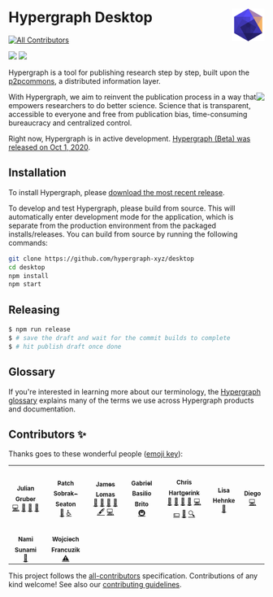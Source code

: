 # Hypergraph Desktop <img src="https://raw.githubusercontent.com/hypergraph-xyz/design/main/hypergraph-logomark-1024-square.png" align="right" height="64" />

<!-- ALL-CONTRIBUTORS-BADGE:START - Do not remove or modify this section -->

[![All Contributors](https://img.shields.io/badge/all_contributors-9-orange.svg?style=flat-square)](#contributors-)

<!-- ALL-CONTRIBUTORS-BADGE:END -->

![](https://img.shields.io/github/downloads/hypergraph-xyz/desktop/total?color=01A38A&style=flat-square)
![](https://img.shields.io/github/downloads/hypergraph-xyz/desktop/latest/total?color=%23574cfa&style=flat-square)

Hypergraph is a tool for publishing research step by step, built upon the [p2pcommons](https://p2pcommons.com), a distributed information layer.

<img src="/docs/screenshots/screenshot-content.png" align="right" height="300" />

With Hypergraph, we aim to reinvent the publication process in a way that empowers researchers to do better science. Science that is transparent, accessible to everyone and free from publication bias, time-consuming bureaucracy and centralized control.

Right now, Hypergraph is in active development. [Hypergraph (Beta) was released on Oct 1, 2020](https://blog.libscie.org/introducing-hypergraph-beta/).

## Installation

To install Hypergraph, please [download the most recent release](https://github.com/hypergraph-xyz/desktop/releases).

To develop and test Hypergraph, please build from source. This will automatically enter development mode for the application, which is separate from the production environment from the packaged installs/releases. You can build from source by running the following commands:

```bash
git clone https://github.com/hypergraph-xyz/desktop
cd desktop
npm install
npm start
```

## Releasing

```bash
$ npm run release
$ # save the draft and wait for the commit builds to complete
$ # hit publish draft once done
```

## Glossary

If you're interested in learning more about our terminology, the [Hypergraph glossary](https://www.notion.so/Glossary-d4bdf18fb4624c049c7a2663559ef5ad) explains many of the terms we use across Hypergraph products and documentation.

## Contributors ✨

Thanks goes to these wonderful people ([emoji key](https://allcontributors.org/docs/en/emoji-key)):

<!-- ALL-CONTRIBUTORS-LIST:START - Do not remove or modify this section -->
<!-- prettier-ignore-start -->
<!-- markdownlint-disable -->
<table>
  <tr>
    <td align="center"><a href="http://twitter.com/juliangruber/"><img src="https://avatars2.githubusercontent.com/u/10247?v=4?s=100" width="100px;" alt=""/><br /><sub><b>Julian Gruber</b></sub></a><br /><a href="https://github.com/hypergraph-xyz/desktop/commits?author=juliangruber" title="Code">💻</a> <a href="https://github.com/hypergraph-xyz/desktop/commits?author=juliangruber" title="Documentation">📖</a> <a href="#ideas-juliangruber" title="Ideas, Planning, & Feedback">🤔</a> <a href="#maintenance-juliangruber" title="Maintenance">🚧</a></td>
    <td align="center"><a href="http://sobrakseaton.com"><img src="https://avatars3.githubusercontent.com/u/28573875?v=4?s=100" width="100px;" alt=""/><br /><sub><b>Patch Sobrak-Seaton</b></sub></a><br /><a href="#design-psobrakseaton" title="Design">🎨</a> <a href="#a11y-psobrakseaton" title="Accessibility">️️️️♿️</a></td>
    <td align="center"><a href="https://github.com/jameslibscie"><img src="https://avatars2.githubusercontent.com/u/59870484?v=4?s=100" width="100px;" alt=""/><br /><sub><b>James Lomas</b></sub></a><br /><a href="#projectManagement-jameslibscie" title="Project Management">📆</a> <a href="#ideas-jameslibscie" title="Ideas, Planning, & Feedback">🤔</a> <a href="https://github.com/hypergraph-xyz/desktop/issues?q=author%3Ajameslibscie" title="Bug reports">🐛</a> <a href="#userTesting-jameslibscie" title="User Testing">📓</a> <a href="#content-jameslibscie" title="Content">🖋</a> <a href="https://github.com/hypergraph-xyz/desktop/commits?author=jameslibscie" title="Code">💻</a></td>
    <td align="center"><a href="https://www.linkedin.com/in/gabriel-basilio-brito"><img src="https://avatars1.githubusercontent.com/u/8752823?v=4?s=100" width="100px;" alt=""/><br /><sub><b>Gabriel Basilio Brito</b></sub></a><br /><a href="#infra-GabrielBB" title="Infrastructure (Hosting, Build-Tools, etc)">🚇</a></td>
    <td align="center"><a href="https://chjh.nl"><img src="https://avatars0.githubusercontent.com/u/2946344?v=4?s=100" width="100px;" alt=""/><br /><sub><b>Chris Hartgerink</b></sub></a><br /><a href="#ideas-chartgerink" title="Ideas, Planning, & Feedback">🤔</a> <a href="https://github.com/hypergraph-xyz/desktop/issues?q=author%3Achartgerink" title="Bug reports">🐛</a> <a href="#userTesting-chartgerink" title="User Testing">📓</a> <a href="#maintenance-chartgerink" title="Maintenance">🚧</a> <a href="https://github.com/hypergraph-xyz/desktop/commits?author=chartgerink" title="Code">💻</a> <a href="#financial-chartgerink" title="Financial">💵</a> <a href="#business-chartgerink" title="Business development">💼</a> <a href="#fundingFinding-chartgerink" title="Funding Finding">🔍</a></td>
    <td align="center"><a href="https://dataplanes.org"><img src="https://avatars1.githubusercontent.com/u/18530815?v=4?s=100" width="100px;" alt=""/><br /><sub><b>Lisa Hehnke</b></sub></a><br /><a href="https://github.com/hypergraph-xyz/desktop/commits?author=lhehnke" title="Documentation">📖</a></td>
    <td align="center"><a href="http://dpaez.github.io/"><img src="https://avatars0.githubusercontent.com/u/837500?v=4?s=100" width="100px;" alt=""/><br /><sub><b>Diego</b></sub></a><br /><a href="https://github.com/hypergraph-xyz/desktop/commits?author=dpaez" title="Code">💻</a></td>
  </tr>
  <tr>
    <td align="center"><a href="http://naoyukisunami.com"><img src="https://avatars2.githubusercontent.com/u/17035406?v=4?s=100" width="100px;" alt=""/><br /><sub><b>Nami Sunami</b></sub></a><br /><a href="#ideas-nsunami" title="Ideas, Planning, & Feedback">🤔</a></td>
    <td align="center"><a href="https://github.com/wolass"><img src="https://avatars.githubusercontent.com/u/2356167?v=4?s=100" width="100px;" alt=""/><br /><sub><b>Wojciech Francuzik</b></sub></a><br /><a href="https://github.com/hypergraph-xyz/desktop/commits?author=wolass" title="Tests">⚠️</a></td>
  </tr>
</table>

<!-- markdownlint-restore -->
<!-- prettier-ignore-end -->

<!-- ALL-CONTRIBUTORS-LIST:END -->

This project follows the [all-contributors](https://github.com/all-contributors/all-contributors) specification. Contributions of any kind welcome! See also our [contributing guidelines](CONTRIBUTING.md).
